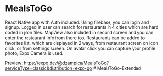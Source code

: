 # MealsToGo

React Native app with Auth included. Using firebase, you can login and signup. Logged in user can search for restaurants in 4 cities which are hard coded in json files. MapView also included in second screen and you can enter the restaurant info from there too. Restaurants can be added to favorites list, which are displayed in 2 ways, from restaurant screen on icon click, or from settings screen. On avatar click you can capture your profile photo, Expo Camera is used.

Preview: https://expo.dev/@dzampica/MealsToGo?serviceType=classic&distribution=expo-go # MealsToGo-Extended

